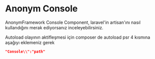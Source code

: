 Anonym Console
================

AnonymFramework Console Component, laravel'in artisan'ını nasıl kullandığını merak ediyorsanız
inceleyebilirsiniz.

Autoload olayının aktifleşmesi için composer de autoload psr 4 kısmına aşağıyı eklemeniz gerek

```json
"Console\\":"path"
```


